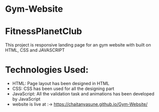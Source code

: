 # Gym-Website

# FitnessPlanetClub
This project is responsive landing page for an gym website with built on HTML, CSS and JAVASCRIPT

# Technologies Used:
- HTML: Page layout has been designed in HTML
- CSS: CSS has been used for all the designing part
- JavaScript: All the validation task and animations has been developed by JavaScript
- website is live at :-> https://chaitanyasune.github.io/Gym-Website/
